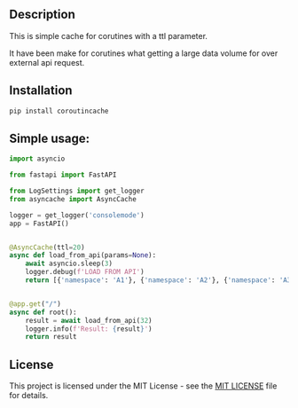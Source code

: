 ## Description

This is simple cache for corutines with a ttl parameter.

It have been make for corutines what getting a large data volume for over external api request.

## Installation
```python
pip install coroutincache
```

## Simple usage:

```python
import asyncio

from fastapi import FastAPI

from LogSettings import get_logger
from asyncache import AsyncCache

logger = get_logger('consolemode')
app = FastAPI()


@AsyncCache(ttl=20)
async def load_from_api(params=None):
    await asyncio.sleep(3)
    logger.debug(f'LOAD FROM API')
    return [{'namespace': 'A1'}, {'namespace': 'A2'}, {'namespace': 'A3'}]


@app.get("/")
async def root():
    result = await load_from_api(32)
    logger.info(f'Result: {result}')
    return result

```

## License
This project is licensed under the MIT License - see the [MIT LICENSE](https://opensource.org/license/mit) file for details.